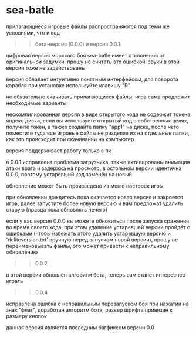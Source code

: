 # sea-batle

прилагающиеся игровые файлы распространяются под теми же условиями, что и код

>>бета-версия (0.0.0) и версия 0.0.1:

цифровая версия морского боя sea-batle имеет отклонения от оригинальной задумки, прошу не считать это ошибкой, звуки в этой версии тоже не задействованы

версия обладает интуитивно понятным интерфейсом, для поворота корабля при установке используйте клавишу "R"

не обязательно скачивать прилагающиеся файлы, игра сама предложит необходимые варианты

нескомпилированная версия в виде открытого кода не содержит токена яндекс диска, если вы используете открытый код в собственных целях, получите токен, а также создайте папку "app1" на диске, после чего поместите туда все игровые файлы не разделяя их на отдельные папки, как это происходит при скачивании на компьютер

версия поддерживает работу только с пк

в 0.0.1 исправлена проблема загрузчика, также активированы анимация атаки врага и задержка на просмотр, в остольном версии идентична 0.0.0, поэтому устаревший код заменён на новый

обновление может быть произведено из меню настроек игры

при обновлении дождитесь пока скачается новая версия и закроется игра, далее запустите более новую версию и вам предложат удалить старую (правда пока обновлять нечего)

если у вас версия 0.0.0 вы можете обновиться после запуска сражения во время своего хода, при этом удаление устаревшей версии пройдёт с ошибками (чтобы избежать этого удалить устаревшую версию и 'deliteversion.txt' вручную перед запуском новой версии), прошу не переименовывать файлы, это может привести к неправильному обновлению

>> 0.0.2

в этой версии обновлён алгоритм бота, теперь вам станет интереснее играть

>> 0.0.4

исправлена ошибка с неправильным перезапуском боя при нажатии на знак "флаг", доработан алгоритм бота, развер шрифта привязан к размеру кнопок

данная версия является последним багфиксом версии 0.0
